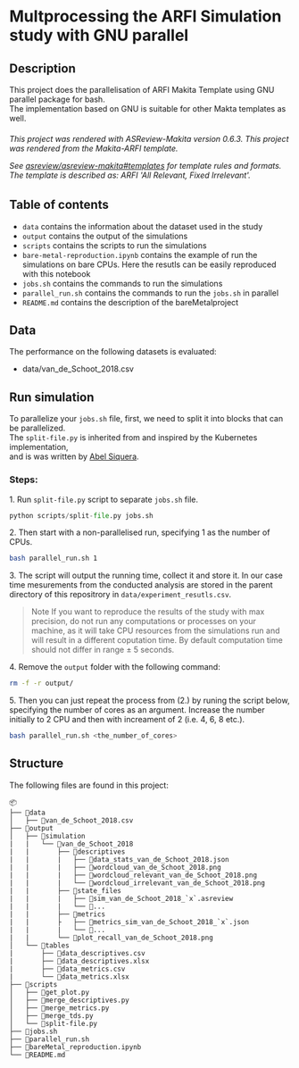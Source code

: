 # Multprocessing the ARFI Simulation study with GNU parallel

## Description

This project does the parallelisation of ARFI Makita Template using GNU parallel package for bash.  
The implementation based on GNU is suitable for other Makta templates as well.
<h6> This project was rendered with ASReview-Makita version 0.6.3.
This project was rendered from the Makita-ARFI template.

See [asreview/asreview-makita#templates](https://github.com/asreview/asreview-makita#templates) for template rules and formats. The template is described as: ARFI 'All Relevant, Fixed Irrelevant'.

## Table of contents
* `data` contains the information about the dataset used in the study
* `output` contains the output of the simulations
* `scripts` contains the scripts to run the simulations
* `bare-metal-reproduction.ipynb` contains the example of run the simulations on bare CPUs. Here the resutls can be easily reproduced with this notebook
* `jobs.sh` contains the commands to run the simulations
* `parallel_run.sh` contains the commands to run the `jobs.sh` in parallel
* `README.md` contains the description of the bareMetalproject

## Data

The performance on the following datasets is evaluated:

- data/van_de_Schoot_2018.csv

## Run simulation

To parallelize your `jobs.sh` file, first, we need to split it into blocks that can be parallelized.  
The `split-file.py` is inherited from and inspired by the Kubernetes implementation,  
and is was written by [Abel Siquera](https://github.com/abelsiqueira). 

### Steps:

1\. Run `split-file.py` script to separate `jobs.sh` file. 
```python
python scripts/split-file.py jobs.sh
```

2\. Then start with a non-parallelised run, specifying 1 as the number of CPUs.

```bash
bash parallel_run.sh 1
```
3\. The script will output the running time, collect it and store it. In our case time mesurements from the conducted analysis are stored in the parent directory of this repositrory in `data/experiment_resutls.csv`.
> Note
> If you want to reproduce the results of the study with max precision, do not run any
> computations or processes on your machine, as it will take CPU resources from the simulations run
> and will result in a different coputation time. By default computation time should not 
> differ in range ± 5 seconds.

4\. Remove the `output` folder with the following command: 
``` bash
rm -f -r output/
```

5\. Then you can just repeat the process from (2.) by runing the script below, specifying the number of cores as an argument. Increase the number initially to 2 CPU and then with increament of 2 (i.e. 4, 6, 8 etc.).


```bash
bash parallel_run.sh <the_number_of_cores>
```

## Structure

The following files are found in this project:

    📦
    ├── 📂data
    │   ├── 📜van_de_Schoot_2018.csv
    ├── 📂output
    │   ├── 📂simulation
    |   |   └── 📂van_de_Schoot_2018
    |   |       ├── 📂descriptives
    |   |       |   ├── 📜data_stats_van_de_Schoot_2018.json
    |   |       |   ├── 📜wordcloud_van_de_Schoot_2018.png
    |   |       |   ├── 📜wordcloud_relevant_van_de_Schoot_2018.png
    |   |       |   └── 📜wordcloud_irrelevant_van_de_Schoot_2018.png
    |   |       ├── 📂state_files
    |   |       |   ├── 📜sim_van_de_Schoot_2018_`x`.asreview
    |   |       |   └── 📜...
    |   |       ├── 📂metrics
    |   |       ├   ├── 📜metrics_sim_van_de_Schoot_2018_`x`.json
    |   |       |   └── 📜...
    |   |       └── 📜plot_recall_van_de_Schoot_2018.png
    │   └── 📂tables
    |       ├── 📜data_descriptives.csv
    |       ├── 📜data_descriptives.xlsx
    |       ├── 📜data_metrics.csv
    |       └── 📜data_metrics.xlsx
    ├── 📂scripts
    │   ├── 📜get_plot.py
    │   ├── 📜merge_descriptives.py
    │   ├── 📜merge_metrics.py
    │   ├── 📜merge_tds.py
    │   └── 📜split-file.py
    ├── 📜jobs.sh
    ├── 📜parallel_run.sh
    ├── 📜bareMetal_reproduction.ipynb
    └── 📜README.md
